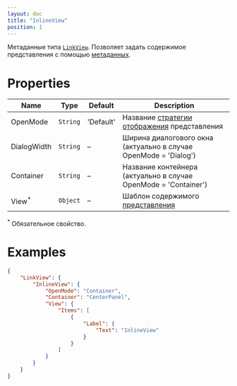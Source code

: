 ```yaml
---
layout: doc
title: "InlineView"
position: 1
---
```


Метаданные типа [`LinkView`](../../). Позволяет задать содержимое представления с помощью [метаданных](../../../View.metadata/).

# Properties

|Name|Type|Default|Description|
|----|----|-------|-----------|
|OpenMode|`String`|'Default'|Название [стратегии отображения](../../OpenMode) представления|
|DialogWidth|`String`|–|Ширина диалогового окна (актуально в случае OpenMode = 'Dialog')|
|Container|`String`|–|Название контейнера (актуально в случае OpenMode = 'Container')|
|View<sup>*</sup>|`Object`|–|Шаблон содержимого [представления](../../../)|

<sup>*</sup> Обязательное свойство.


# Examples

```json
{
	"LinkView": {
		"InlineView": {
			"OpenMode": "Container",
			"Container": "CenterPanel",
			"View": {
				"Items": [
					{
						"Label": {
							"Text": "InlineView"
						}
					}
				]
			}
		}
	}
}
```